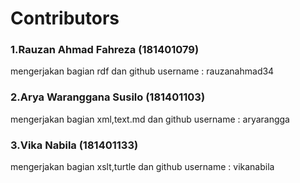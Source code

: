# **Contributors**

### **1.Rauzan Ahmad Fahreza (181401079)**
mengerjakan bagian rdf dan github
username : rauzanahmad34

### **2.Arya Waranggana Susilo (181401103)**
mengerjakan bagian xml,text.md dan github
username : aryarangga

### **3.Vika Nabila (181401133)**
mengerjakan bagian xslt,turtle dan github
username : vikanabila